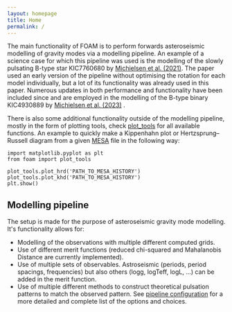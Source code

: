 ```yaml
---
layout: homepage
title: Home
permalink: /
---
```


The main functionality of FOAM is to perform forwards asteroseismic modelling of gravity modes via a modelling pipeline.
An example of a science case for which this pipeline was used is the modelling of the slowly pulsating B-type star KIC7760680 by <a href="https://doi.org/10.1051/0004-6361/202039926" target="_blank"> Michielsen et al. (2021)</a>.
The paper used an early version of the pipeline without optimising the rotation for each model individually, but a lot of its functionality was already used in this paper.
Numerous updates in both performance and functionality have been included since and are employed in the modelling of the B-type binary KIC4930889 by <a href="https://arxiv.org/abs/2309.13123" target="_blank"> Michielsen et al. (2023)</a> .

There is also some additional functionality outside of the modelling pipeline, mostly in the form of plotting tools, check <a href="https://github.com/MichielsenM/FOAM/blob/master/foam/plot_tools.py" target="_blank"> plot_tools</a> for all available functions. An example to quickly make a Kippenhahn plot or Hertzsprung–Russell diagram from a given <a href="https://docs.mesastar.org/en/latest/index.html" target="_blank"> MESA</a> file in the following way:



<pre><code>import matplotlib.pyplot as plt
from foam import plot_tools

plot_tools.plot_hrd('PATH_TO_MESA_HISTORY')
plot_tools.plot_khd('PATH_TO_MESA_HISTORY')
plt.show()</code></pre>



## Modelling pipeline
The setup is made for the purpose of asteroseismic gravity mode modelling. It's functionality allows for:
- Modelling of the observations with multiple different computed grids.
- Use of different merit functions (reduced chi-squared and Mahalanobis Distance are currently implemented).
- Use of multiple sets of observables. Astroseismic (periods, period spacings, frequencies) but also others (logg, logTeff, logL, ...) can be added in the merit function.
- Use of multiple different methods to construct theoretical pulsation patterns to match the observed pattern.
See [pipeline configuration](./Configuration.md) for a more detailed and complete list of the options and choices.